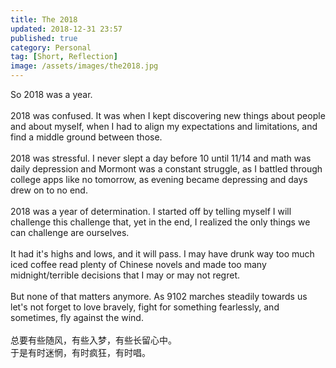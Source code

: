 ```yaml
---
title: The 2018
updated: 2018-12-31 23:57
published: true
category: Personal
tag: [Short, Reflection]
image: /assets/images/the2018.jpg
---
```


So 2018 was a year.  <br><br>
2018 was confused. It was when I kept discovering new things about people and about myself, when I had to align my expectations and limitations, and find a middle ground between those.  <br><br>
2018 was stressful. I never slept a day before 10 until 11/14 and math was daily depression and Mormont was a constant struggle, as I battled through college apps like no tomorrow, as evening became depressing and days drew on to no end.  <br><br>
2018 was a year of determination. I started off by telling myself I will challenge this challenge that, yet in the end, I realized the only things we can challenge are ourselves.  <br><br>
It had it's highs and lows, and it will pass. I may have drunk way too much iced coffee read plenty of Chinese novels and made too many midnight/terrible decisions that I may or may not regret.  <br><br>
But none of that matters anymore. As 9102 marches steadily towards us let's not forget to love bravely, fight for something fearlessly, and sometimes, fly against the wind.  <br><br>
总要有些随风，有些入梦，有些长留心中。  
于是有时迷惘，有时疯狂，有时唱。
